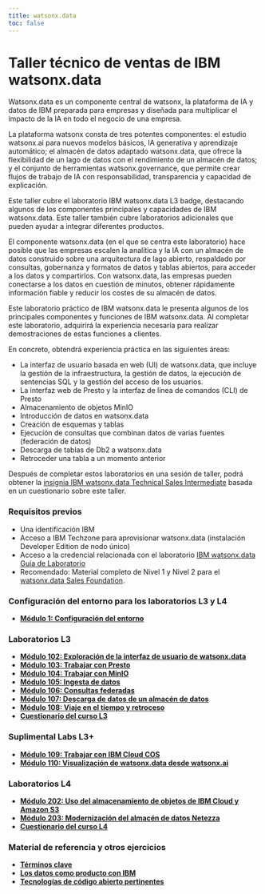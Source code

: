 ```yaml
---
title: watsonx.data
toc: false
---
```

# Taller técnico de ventas de IBM watsonx.data

Watsonx.data es un componente central de watsonx, la plataforma de IA y datos de IBM preparada para empresas y diseñada para multiplicar el impacto de la IA en todo el negocio de una empresa.

La plataforma watsonx consta de tres potentes componentes: el estudio watsonx.ai para nuevos modelos básicos, IA generativa y aprendizaje automático; el almacén de datos adaptado watsonx.data, que ofrece la flexibilidad de un lago de datos con el rendimiento de un almacén de datos; y el conjunto de herramientas watsonx.governance, que permite crear flujos de trabajo de IA con responsabilidad, transparencia y capacidad de explicación.

Este taller cubre el laboratorio IBM watsonx.data L3 badge, destacando algunos de los componentes principales y capacidades de IBM watsonx.data. Este taller también cubre laboratorios adicionales que pueden ayudar a integrar diferentes productos.

El componente watsonx.data (en el que se centra este laboratorio) hace posible que las empresas escalen la analítica y la IA con un almacén de datos construido sobre una arquitectura de lago abierto, respaldado por consultas, gobernanza y formatos de datos y tablas abiertos, para acceder a los datos y compartirlos. Con watsonx.data, las empresas pueden conectarse a los datos en cuestión de minutos, obtener rápidamente información fiable y reducir los costes de su almacén de datos.

Este laboratorio práctico de IBM watsonx.data le presenta algunos de los principales componentes y funciones de IBM watsonx.data. Al completar este laboratorio, adquirirá la experiencia necesaria para realizar demostraciones de estas funciones a clientes.

En concreto, obtendrá experiencia práctica en las siguientes áreas:

*   La interfaz de usuario basada en web (UI) de watsonx.data, que incluye la gestión de la infraestructura, la gestión de datos, la ejecución de sentencias SQL y la gestión del acceso de los usuarios.
*   La interfaz web de Presto y la interfaz de línea de comandos (CLI) de Presto
*   Almacenamiento de objetos MinIO
*   Introducción de datos en watsonx.data
*   Creación de esquemas y tablas
*   Ejecución de consultas que combinan datos de varias fuentes (federación de datos)
*   Descarga de tablas de Db2 a watsonx.data
*   Retroceder una tabla a un momento anterior

Después de completar estos laboratorios en una sesión de taller, podrá obtener la [insignia IBM watsonx.data Technical Sales Intermediate](https://www.credly.com/org/ibm/badge/watsonx-data-technical-sales-intermediate) basada en un cuestionario sobre este taller.

### Requisitos previos

*   Una identificación IBM
*   Acceso a IBM Techzone para aprovisionar watsonx.data (instalación Developer Edition de nodo único)
*   Acceso a la credencial relacionada con el laboratorio [IBM watsonx.data Guía de Laboratorio](https://ibm.seismic.com/Link/Content/DCG37pjmPj7VmGCHj2Df8fHVmDJj)
*   Recomendado: Material completo de Nivel 1 y Nivel 2 para el [watsonx.data Sales Foundation](https://learn.ibm.com/course/view.php?id=12781).

### Configuración del entorno para los laboratorios L3 y L4

*   **[Módulo 1: Configuración del entorno](/watsonx/watsonxdata/1)**

### Laboratorios L3

*   **[Módulo 102: Exploración de la interfaz de usuario de watsonx.data](/watsonx/watsonxdata/102)**
*   **[Módulo 103: Trabajar con Presto](/watsonx/watsonxdata/103)**
*   **[Módulo 104: Trabajar con MinIO](/watsonx/watsonxdata/104)**
*   **[Módulo 105: Ingesta de datos](/watsonx/watsonxdata/105)**
*   **[Módulo 106: Consultas federadas](/watsonx/watsonxdata/106)**
*   **[Módulo 107: Descarga de datos de un almacén de datos](/watsonx/watsonxdata/107)**
*   **[Módulo 108: Viaje en el tiempo y retroceso](/watsonx/watsonxdata/108)**
*   **[Cuestionario del curso L3](https://learn.ibm.com/course/view.php?id=13171)**

### Suplimental Labs L3+

*   **[Módulo 109: Trabajar con IBM Cloud COS](/watsonx/watsonxdata/109)**
*   **[Módulo 110: Visualización de watsonx.data desde watsonx.ai](/watsonx/watsonxdata/110)**

### Laboratorios L4

*   **[Módulo 202: Uso del almacenamiento de objetos de IBM Cloud y Amazon S3](/watsonx/watsonxdata/202)**
*   **[Módulo 203: Modernización del almacén de datos Netezza](/watsonx/watsonxdata/203)**
*   **[Cuestionario del curso L4](https://learn.ibm.com/course/view.php?id=16013)**

### Material de referencia y otros ejercicios

*   **[Términos clave](/watsonx/watsonxdata/ref100)**
*   **[Los datos como producto con IBM](/watsonx/watsonxdata/ref101)**
*   **[Tecnologías de código abierto pertinentes](/watsonx/watsonxdata/ref102)**
